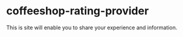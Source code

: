 # coffeeshop-rating-provider
This is site will enable you to share your experience and information.
